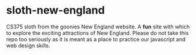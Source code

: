 # sloth-new-england
CS375 sloth from the goonies New England website.
A **fun** site with which to explore the exciting attractions of New England.
Please do not take this repo too seriously as it is meant as a place to practice our javascript and web design skills.
